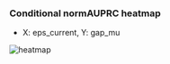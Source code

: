 ### Conditional normAUPRC heatmap

- X: eps_current, Y: gap_mu

![heatmap](/home/elicer/project_0814_2/results/20250815-120039/holdout/conditional_heatmap_eps_current_vs_gap_mu.png)
